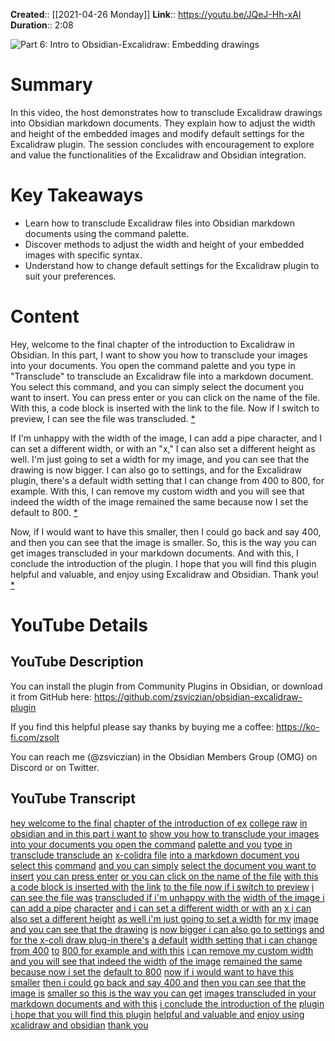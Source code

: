 **Created**:: [[2021-04-26 Monday]]
**Link**:: https://youtu.be/JQeJ-Hh-xAI
**Duration**:: 2:08

![Part 6: Intro to Obsidian-Excalidraw: Embedding drawings](https://youtu.be/JQeJ-Hh-xAI)

# Summary
In this video, the host demonstrates how to transclude Excalidraw drawings into Obsidian markdown documents. They explain how to adjust the width and height of the embedded images and modify default settings for the Excalidraw plugin. The session concludes with encouragement to explore and value the functionalities of the Excalidraw and Obsidian integration.

# Key Takeaways
- Learn how to transclude Excalidraw files into Obsidian markdown documents using the command palette.
- Discover methods to adjust the width and height of your embedded images with specific syntax.
- Understand how to change default settings for the Excalidraw plugin to suit your preferences.

# Content
Hey, welcome to the final chapter of the introduction to Excalidraw in Obsidian. In this part, I want to show you how to transclude your images into your documents. You open the command palette and you type in "Transclude" to transclude an Excalidraw file into a markdown document. You select this command, and you can simply select the document you want to insert. You can press enter or you can click on the name of the file. With this, a code block is inserted with the link to the file. Now if I switch to preview, I can see the file was transcluded. [* ](https://youtu.be/JQeJ-Hh-xAI?t=0)

If I'm unhappy with the width of the image, I can add a pipe character, and I can set a different width, or with an "x," I can also set a different height as well. I'm just going to set a width for my image, and you can see that the drawing is now bigger. I can also go to settings, and for the Excalidraw plugin, there's a default width setting that I can change from 400 to 800, for example. With this, I can remove my custom width and you will see that indeed the width of the image remained the same because now I set the default to 800. [* ](https://youtu.be/JQeJ-Hh-xAI?t=43)

Now, if I would want to have this smaller, then I could go back and say 400, and then you can see that the image is smaller. So, this is the way you can get images transcluded in your markdown documents. And with this, I conclude the introduction of the plugin. I hope that you will find this plugin helpful and valuable, and enjoy using Excalidraw and Obsidian. Thank you! [* ](https://youtu.be/JQeJ-Hh-xAI?t=102)

# YouTube Details

## YouTube Description

You can install the plugin from Community Plugins in Obsidian, or download it from GitHub here: https://github.com/zsviczian/obsidian-excalidraw-plugin

If you find this helpful please say thanks by buying me a coffee: https://ko-fi.com/zsolt

You can reach me (@zsviczian) in the Obsidian Members Group (OMG) on Discord or on Twitter.

## YouTube Transcript

[hey welcome to the final](https://youtu.be/JQeJ-Hh-xAI?t=0) [chapter of the introduction of ex](https://youtu.be/JQeJ-Hh-xAI?t=3) [college raw](https://youtu.be/JQeJ-Hh-xAI?t=5) [in obsidian and in this part i want to](https://youtu.be/JQeJ-Hh-xAI?t=6) [show you how to transclude your images](https://youtu.be/JQeJ-Hh-xAI?t=9) [into your documents you open the command](https://youtu.be/JQeJ-Hh-xAI?t=12) [palette and you](https://youtu.be/JQeJ-Hh-xAI?t=15) [type in transclude transclude an](https://youtu.be/JQeJ-Hh-xAI?t=17) [x-colidra file](https://youtu.be/JQeJ-Hh-xAI?t=19) [into a markdown document you select this](https://youtu.be/JQeJ-Hh-xAI?t=21) [command](https://youtu.be/JQeJ-Hh-xAI?t=24) [and you can simply](https://youtu.be/JQeJ-Hh-xAI?t=25) [select the document you want to insert](https://youtu.be/JQeJ-Hh-xAI?t=28) [you can press enter](https://youtu.be/JQeJ-Hh-xAI?t=32) [or you can click on the name of the file](https://youtu.be/JQeJ-Hh-xAI?t=33) [with this a code block is inserted with](https://youtu.be/JQeJ-Hh-xAI?t=37) [the link](https://youtu.be/JQeJ-Hh-xAI?t=40) [to the file now if i switch to preview](https://youtu.be/JQeJ-Hh-xAI?t=40) [i can see the file was](https://youtu.be/JQeJ-Hh-xAI?t=44) [transcluded if i'm unhappy with the](https://youtu.be/JQeJ-Hh-xAI?t=47) [width of the image i can add a pipe](https://youtu.be/JQeJ-Hh-xAI?t=50) [character](https://youtu.be/JQeJ-Hh-xAI?t=52) [and i can set a different width or with](https://youtu.be/JQeJ-Hh-xAI?t=53) [an](https://youtu.be/JQeJ-Hh-xAI?t=56) [x i can also set a different height](https://youtu.be/JQeJ-Hh-xAI?t=56) [as well i'm just going to set a width](https://youtu.be/JQeJ-Hh-xAI?t=60) [for my](https://youtu.be/JQeJ-Hh-xAI?t=62) [image and you can see that the drawing](https://youtu.be/JQeJ-Hh-xAI?t=63) [is](https://youtu.be/JQeJ-Hh-xAI?t=66) [now bigger i can also go to settings](https://youtu.be/JQeJ-Hh-xAI?t=66) [and for the x-coli draw plug-in there's](https://youtu.be/JQeJ-Hh-xAI?t=70) [a default](https://youtu.be/JQeJ-Hh-xAI?t=72) [width setting that i can change from 400](https://youtu.be/JQeJ-Hh-xAI?t=73) [to](https://youtu.be/JQeJ-Hh-xAI?t=78) [800 for example and with this](https://youtu.be/JQeJ-Hh-xAI?t=78) [i can remove my custom width](https://youtu.be/JQeJ-Hh-xAI?t=82) [and you will see that indeed the width](https://youtu.be/JQeJ-Hh-xAI?t=86) [of the image](https://youtu.be/JQeJ-Hh-xAI?t=88) [remained the same because now i set the](https://youtu.be/JQeJ-Hh-xAI?t=90) [default to 800](https://youtu.be/JQeJ-Hh-xAI?t=93) [now if i would want to have this smaller](https://youtu.be/JQeJ-Hh-xAI?t=95) [then i could go back and say 400 and](https://youtu.be/JQeJ-Hh-xAI?t=98) [then you can see that the image is](https://youtu.be/JQeJ-Hh-xAI?t=102) [smaller so this is the way you can get](https://youtu.be/JQeJ-Hh-xAI?t=104) [images transcluded in your](https://youtu.be/JQeJ-Hh-xAI?t=107) [markdown documents and with this](https://youtu.be/JQeJ-Hh-xAI?t=110) [i conclude the introduction of the](https://youtu.be/JQeJ-Hh-xAI?t=114) [plugin](https://youtu.be/JQeJ-Hh-xAI?t=116) [i hope that you will find this plugin](https://youtu.be/JQeJ-Hh-xAI?t=117) [helpful and valuable and](https://youtu.be/JQeJ-Hh-xAI?t=120) [enjoy using xcalidraw and obsidian](https://youtu.be/JQeJ-Hh-xAI?t=123) [thank you](https://youtu.be/JQeJ-Hh-xAI?t=126) 


